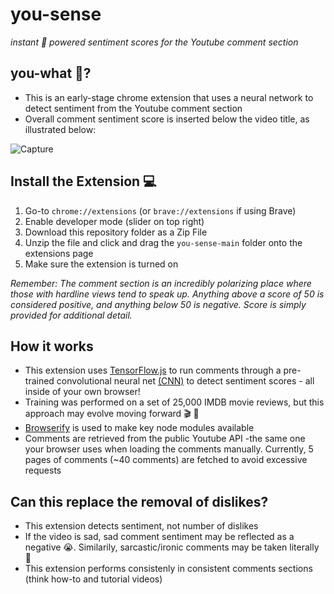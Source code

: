# you-sense

_instant 🤖 powered sentiment scores for the Youtube comment section_

## you-what 🧐?
* This is an early-stage chrome extension that uses a neural network to detect sentiment from the Youtube comment section
* Overall comment sentiment score is inserted below the video title, as illustrated below:

![Capture](https://user-images.githubusercontent.com/60011793/145688404-e02d02a5-675b-48bf-b024-3b1937d8fbc2.PNG)

## Install the Extension 💻
1. Go-to `chrome://extensions` (or `brave://extensions` if using Brave)
2. Enable developer mode (slider on top right)
3. Download this repository folder as a Zip File
4. Unzip the file and click and drag the `you-sense-main` folder onto the extensions page
5. Make sure the extension is turned on

_Remember: The comment section is an incredibly polarizing place where those with hardline views tend to speak up. Anything above a score of 50 is considered positive, and anything below 50 is negative. Score is simply provided for additional detail._

## How it works 
* This extension uses [TensorFlow.js](https://github.com/tensorflow/tfjs-examples/tree/master/sentiment) to run comments through a pre-trained convolutional neural net [(CNN)](https://en.wikipedia.org/wiki/Convolutional_neural_network) to detect sentiment scores - all inside of your own browser!
* Training was performed on a set of 25,000 IMDB movie reviews, but this approach may evolve moving forward 🎬 🍿
* [Browserify](https://github.com/browserify/browserify) is used to make key node modules available
* Comments are retrieved from the public Youtube API -the same one your browser uses when loading the comments manually. Currently, 5 pages of comments (~40 comments) are fetched to avoid excessive requests

## Can this replace the removal of dislikes?
* This extension detects sentiment, not number of dislikes
* If the video is sad, sad comment sentiment may be reflected as a negative 😭. Similarily, sarcastic/ironic comments may be taken literally 😤
* This extension performs consistenly in consistent comments sections (think how-to and tutorial videos)
